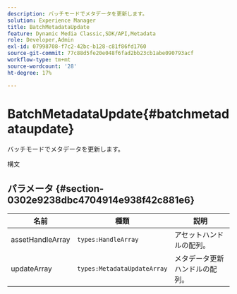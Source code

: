 ```yaml
---
description: バッチモードでメタデータを更新します。
solution: Experience Manager
title: BatchMetadataUpdate
feature: Dynamic Media Classic,SDK/API,Metadata
role: Developer,Admin
exl-id: 07998708-f7c2-42bc-b128-c81f86fd1760
source-git-commit: 77c88d5fe20e048f6fad2bb23cb1abe090793acf
workflow-type: tm+mt
source-wordcount: '28'
ht-degree: 17%

---
```


# BatchMetadataUpdate{#batchmetadataupdate}

バッチモードでメタデータを更新します。

構文

## パラメータ {#section-0302e9238dbc4704914e938f42c881e6}

| 名前 | 種類 | 説明 |
|---|---|---|
| assetHandleArray | `types:HandleArray` | アセットハンドルの配列。 |
| updateArray | `types:MetadataUpdateArray` | メタデータ更新ハンドルの配列。 |
